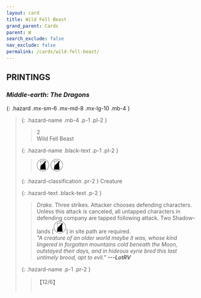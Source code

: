 ```yaml
---
layout: card
title: Wild Fell Beast
grand_parent: Cards
parent: W
search_exclude: false
nav_exclude: false
permalink: /cards/wild-fell-beast/
---
```


## PRINTINGS


### _Middle-earth: The Dragons_

{: .hazard .mx-sm-6 .mx-md-8 .mx-lg-10 .mb-4 }
> {: .hazard-name .mb-4 .p-1 .pl-2 }
> > <div class="hazard-mp">2</div>
> > <div class="card-name">Wild Fell Beast</div>
>
> {: .hazard-name .black-text .p-1 .pl-2 }
> > ![](/assets/images/shadow-land.svg) ![](/assets/images/shadow-land.svg)
>
> {: .hazard-classification .pr-2 }
> Creature
>
> {: .hazard-text .black-text .p-2 }
> > _Drake._ Three strikes. Attacker chooses defending characters. Unless this attack is canceled, all untapped characters in defending company are tapped following attack. Two Shadow-lands \[![](/assets/images/shadow-land.svg)] in site path are required. <br>_"A creature of an older world maybe it was, whose kind lingered in forgotten mountains cold beneath the Moon, outstayed their days, and in hideous eyrie bred this last untimely brood, apt to evil."_ ***---&#65279;LotRV*** 
>
> {: .hazard-name .p-1 .pr-2 }
> > <div class="card-shield">【12/6】</div>
> > <div class="card-corruption">&nbsp;</div>
